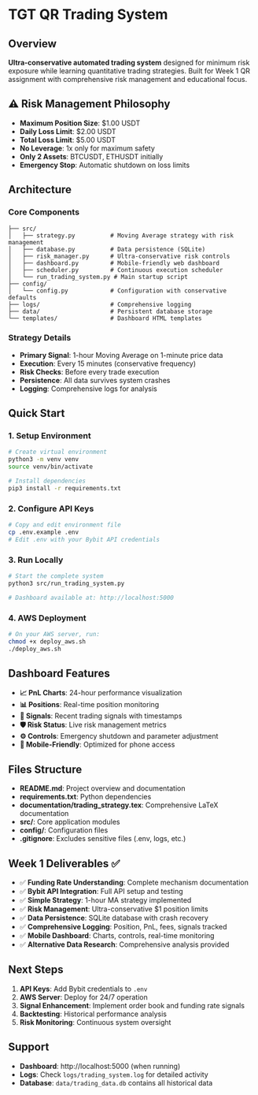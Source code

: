 # TGT QR Trading System

## Overview
**Ultra-conservative automated trading system** designed for minimum risk exposure while learning quantitative trading strategies. Built for Week 1 QR assignment with comprehensive risk management and educational focus.

## ⚠️ Risk Management Philosophy
- **Maximum Position Size**: $1.00 USDT
- **Daily Loss Limit**: $2.00 USDT
- **Total Loss Limit**: $5.00 USDT
- **No Leverage**: 1x only for maximum safety
- **Only 2 Assets**: BTCUSDT, ETHUSDT initially
- **Emergency Stop**: Automatic shutdown on loss limits

## Architecture

### Core Components
```
├── src/
│   ├── strategy.py          # Moving Average strategy with risk management
│   ├── database.py          # Data persistence (SQLite)
│   ├── risk_manager.py      # Ultra-conservative risk controls
│   ├── dashboard.py         # Mobile-friendly web dashboard
│   ├── scheduler.py         # Continuous execution scheduler
│   └── run_trading_system.py # Main startup script
├── config/
│   └── config.py            # Configuration with conservative defaults
├── logs/                    # Comprehensive logging
├── data/                    # Persistent database storage
└── templates/               # Dashboard HTML templates
```

### Strategy Details
- **Primary Signal**: 1-hour Moving Average on 1-minute price data
- **Execution**: Every 15 minutes (conservative frequency)
- **Risk Checks**: Before every trade execution
- **Persistence**: All data survives system crashes
- **Logging**: Comprehensive logs for analysis

## Quick Start

### 1. Setup Environment
```bash
# Create virtual environment
python3 -m venv venv
source venv/bin/activate

# Install dependencies
pip3 install -r requirements.txt
```

### 2. Configure API Keys
```bash
# Copy and edit environment file
cp .env.example .env
# Edit .env with your Bybit API credentials
```

### 3. Run Locally
```bash
# Start the complete system
python3 src/run_trading_system.py

# Dashboard available at: http://localhost:5000
```

### 4. AWS Deployment
```bash
# On your AWS server, run:
chmod +x deploy_aws.sh
./deploy_aws.sh
```

## Dashboard Features
- **📈 PnL Charts**: 24-hour performance visualization
- **📊 Positions**: Real-time position monitoring
- **📡 Signals**: Recent trading signals with timestamps
- **🛡️ Risk Status**: Live risk management metrics
- **⚙️ Controls**: Emergency shutdown and parameter adjustment
- **📱 Mobile-Friendly**: Optimized for phone access

## Files Structure
- **README.md**: Project overview and documentation
- **requirements.txt**: Python dependencies
- **documentation/trading\_strategy.tex**: Comprehensive LaTeX documentation
- **src/**: Core application modules
- **config/**: Configuration files
- **.gitignore**: Excludes sensitive files (.env, logs, etc.)

## Week 1 Deliverables ✅
- ✅ **Funding Rate Understanding**: Complete mechanism documentation
- ✅ **Bybit API Integration**: Full API setup and testing
- ✅ **Simple Strategy**: 1-hour MA strategy implemented
- ✅ **Risk Management**: Ultra-conservative $1 position limits
- ✅ **Data Persistence**: SQLite database with crash recovery
- ✅ **Comprehensive Logging**: Position, PnL, fees, signals tracked
- ✅ **Mobile Dashboard**: Charts, controls, real-time monitoring
- ✅ **Alternative Data Research**: Comprehensive analysis provided

## Next Steps
1. **API Keys**: Add Bybit credentials to `.env`
2. **AWS Server**: Deploy for 24/7 operation
3. **Signal Enhancement**: Implement order book and funding rate signals
4. **Backtesting**: Historical performance analysis
5. **Risk Monitoring**: Continuous system oversight

## Support
- **Dashboard**: http://localhost:5000 (when running)
- **Logs**: Check `logs/trading_system.log` for detailed activity
- **Database**: `data/trading_data.db` contains all historical data
